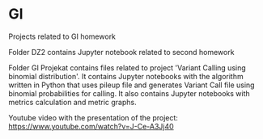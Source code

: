 # GI
Projects related to GI homework  

Folder DZ2 contains Jupyter notebook related to second homework

Folder GI Projekat contains files related to project 'Variant Calling using binomial distribution'.
It contains Jupyter notebooks with the algorithm written in Python that uses pileup file and generates Variant Call file using binomial probabilities for calling.
It also contains Jupyter notebooks with metrics calculation and metric graphs.

Youtube video with the presentation of the project:
https://www.youtube.com/watch?v=J-Ce-A3Jj40
